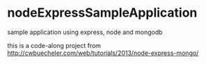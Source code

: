 nodeExpressSampleApplication
============================

sample application using express, node and mongodb


this is a code-along project from http://cwbuecheler.com/web/tutorials/2013/node-express-mongo/


